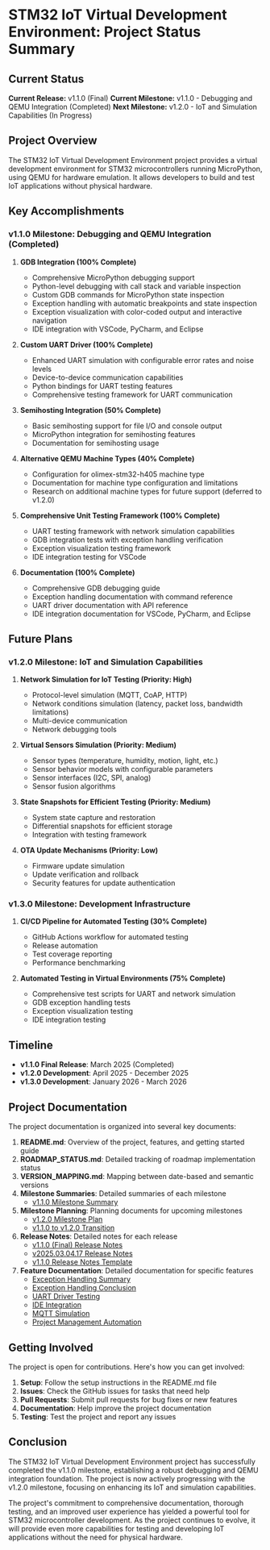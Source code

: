 # STM32 IoT Virtual Development Environment: Project Status Summary

## Current Status

**Current Release:** v1.1.0 (Final)
**Current Milestone:** v1.1.0 - Debugging and QEMU Integration (Completed)
**Next Milestone:** v1.2.0 - IoT and Simulation Capabilities (In Progress)

## Project Overview

The STM32 IoT Virtual Development Environment project provides a virtual development environment for STM32 microcontrollers running MicroPython, using QEMU for hardware emulation. It allows developers to build and test IoT applications without physical hardware.

## Key Accomplishments

### v1.1.0 Milestone: Debugging and QEMU Integration (Completed)

1. **GDB Integration (100% Complete)**
   - Comprehensive MicroPython debugging support
   - Python-level debugging with call stack and variable inspection
   - Custom GDB commands for MicroPython state inspection
   - Exception handling with automatic breakpoints and state inspection
   - Exception visualization with color-coded output and interactive navigation
   - IDE integration with VSCode, PyCharm, and Eclipse

2. **Custom UART Driver (100% Complete)**
   - Enhanced UART simulation with configurable error rates and noise levels
   - Device-to-device communication capabilities
   - Python bindings for UART testing features
   - Comprehensive testing framework for UART communication

3. **Semihosting Integration (50% Complete)**
   - Basic semihosting support for file I/O and console output
   - MicroPython integration for semihosting features
   - Documentation for semihosting usage

4. **Alternative QEMU Machine Types (40% Complete)**
   - Configuration for olimex-stm32-h405 machine type
   - Documentation for machine type configuration and limitations
   - Research on additional machine types for future support (deferred to v1.2.0)

5. **Comprehensive Unit Testing Framework (100% Complete)**
   - UART testing framework with network simulation capabilities
   - GDB integration tests with exception handling verification
   - Exception visualization testing framework
   - IDE integration testing for VSCode

6. **Documentation (100% Complete)**
   - Comprehensive GDB debugging guide
   - Exception handling documentation with command reference
   - UART driver documentation with API reference
   - IDE integration documentation for VSCode, PyCharm, and Eclipse

## Future Plans

### v1.2.0 Milestone: IoT and Simulation Capabilities

1. **Network Simulation for IoT Testing (Priority: High)**
   - Protocol-level simulation (MQTT, CoAP, HTTP)
   - Network conditions simulation (latency, packet loss, bandwidth limitations)
   - Multi-device communication
   - Network debugging tools

2. **Virtual Sensors Simulation (Priority: Medium)**
   - Sensor types (temperature, humidity, motion, light, etc.)
   - Sensor behavior models with configurable parameters
   - Sensor interfaces (I2C, SPI, analog)
   - Sensor fusion algorithms

3. **State Snapshots for Efficient Testing (Priority: Medium)**
   - System state capture and restoration
   - Differential snapshots for efficient storage
   - Integration with testing framework

4. **OTA Update Mechanisms (Priority: Low)**
   - Firmware update simulation
   - Update verification and rollback
   - Security features for update authentication

### v1.3.0 Milestone: Development Infrastructure

1. **CI/CD Pipeline for Automated Testing (30% Complete)**
   - GitHub Actions workflow for automated testing
   - Release automation
   - Test coverage reporting
   - Performance benchmarking

2. **Automated Testing in Virtual Environments (75% Complete)**
   - Comprehensive test scripts for UART and network simulation
   - GDB exception handling tests
   - Exception visualization testing
   - IDE integration testing

## Timeline

- **v1.1.0 Final Release**: March 2025 (Completed)
- **v1.2.0 Development**: April 2025 - December 2025
- **v1.3.0 Development**: January 2026 - March 2026

## Project Documentation

The project documentation is organized into several key documents:

1. **README.md**: Overview of the project, features, and getting started guide
2. **ROADMAP_STATUS.md**: Detailed tracking of roadmap implementation status
3. **VERSION_MAPPING.md**: Mapping between date-based and semantic versions
4. **Milestone Summaries**: Detailed summaries of each milestone
   - [v1.1.0 Milestone Summary](milestone_v1.1.0_summary.md)
5. **Milestone Planning**: Planning documents for upcoming milestones
   - [v1.2.0 Milestone Plan](milestone_v1.2.0_plan.md)
   - [v1.1.0 to v1.2.0 Transition](v1.1.0_to_v1.2.0_transition.md)
6. **Release Notes**: Detailed notes for each release
   - [v1.1.0 (Final) Release Notes](release_notes/v1.1.0_final.md)
   - [v2025.03.04.17 Release Notes](release_notes/v2025.03.04.17.md)
   - [v1.1.0 Release Notes Template](release_notes/v1.1.0_template.md)
7. **Feature Documentation**: Detailed documentation for specific features
   - [Exception Handling Summary](exception_handling_summary.md)
   - [Exception Handling Conclusion](exception_handling_conclusion.md)
   - [UART Driver Testing](UART_DRIVER_TESTING.md)
   - [IDE Integration](IDE_INTEGRATION.md)
   - [MQTT Simulation](MQTT_SIMULATION.md)
   - [Project Management Automation](project_management.md)

## Getting Involved

The project is open for contributions. Here's how you can get involved:

1. **Setup**: Follow the setup instructions in the README.md file
2. **Issues**: Check the GitHub issues for tasks that need help
3. **Pull Requests**: Submit pull requests for bug fixes or new features
4. **Documentation**: Help improve the project documentation
5. **Testing**: Test the project and report any issues

## Conclusion

The STM32 IoT Virtual Development Environment project has successfully completed the v1.1.0 milestone, establishing a robust debugging and QEMU integration foundation. The project is now actively progressing with the v1.2.0 milestone, focusing on enhancing its IoT and simulation capabilities.

The project's commitment to comprehensive documentation, thorough testing, and an improved user experience has yielded a powerful tool for STM32 microcontroller development. As the project continues to evolve, it will provide even more capabilities for testing and developing IoT applications without the need for physical hardware.